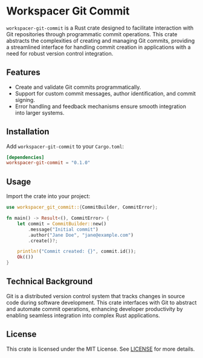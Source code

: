 # Workspacer Git Commit

`workspacer-git-commit` is a Rust crate designed to facilitate interaction with Git repositories through programmatic commit operations. This crate abstracts the complexities of creating and managing Git commits, providing a streamlined interface for handling commit creation in applications with a need for robust version control integration.

## Features
- Create and validate Git commits programmatically.
- Support for custom commit messages, author identification, and commit signing.
- Error handling and feedback mechanisms ensure smooth integration into larger systems.

## Installation
Add `workspacer-git-commit` to your `Cargo.toml`:
```toml
[dependencies]
workspacer-git-commit = "0.1.0"
```

## Usage
Import the crate into your project:
```rust
use workspacer_git_commit::{CommitBuilder, CommitError};

fn main() -> Result<(), CommitError> {
    let commit = CommitBuilder::new()
        .message("Initial commit")
        .author("Jane Doe", "jane@example.com")
        .create()?;

    println!("Commit created: {}", commit.id());
    Ok(())
}
```

## Technical Background
Git is a distributed version control system that tracks changes in source code during software development. This crate interfaces with Git to abstract and automate commit operations, enhancing developer productivity by enabling seamless integration into complex Rust applications.

## License
This crate is licensed under the MIT License. See [LICENSE](LICENSE) for more details.